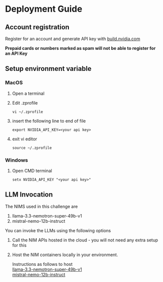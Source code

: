 # Deployment Guide

## Account registration

Register for an account and generate API key with [build.nvidia.com](https://build.nvidia.com/)

**Prepaid cards or numbers marked as spam will not be able to register for an API Key**

## Setup environment variable

### MacOS

1. Open a terminal
2. Edit .zprofile

    `vi ~/.zprofile`

3. insert the following line to end of file

    `export NVIDIA_API_KEY=<your api key>`

4. exit vi editor

    `source ~/.zprofile`

### Windows

1. Open CMD terminal

    `setx NVIDIA_API_KEY "<your api key>"`

## LLM Invocation

The NIMS used in this challenge are
1. llama-3.3-nemotron-super-49b-v1
2. mistral-nemo-12b-instruct

You can invoke the LLMs using the following options

1. Call the NIM APIs hosted in the cloud - you will not need any extra setup for this
2. Host the NIM containers locally in your environment.

    Instructions as follows to host \
    [llama-3.3-nemotron-super-49b-v1](https://build.nvidia.com/nvidia/llama-3_3-nemotron-super-49b-v1/deploy?environment=linux.md)\
    [mistral-nemo-12b-instruct](https://build.nvidia.com/nv-mistralai/mistral-nemo-12b-instruct/deploy)
